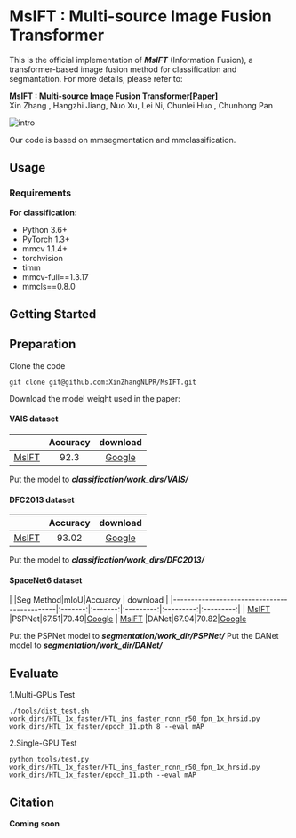 # MsIFT : Multi-source Image Fusion Transformer
This is the official implementation of ***MsIFT*** (Information Fusion), a transformer-based image fusion method for classification and segmantation. For more details, please refer to:

**MsIFT : Multi-source Image Fusion Transformer[[Paper]](https://ieeexplore.ieee.org/stamp/stamp.jsp?arnumber=9508842)**  <br />
Xin Zhang , Hangzhi Jiang, Nuo Xu, Lei Ni, Chunlei Huo , Chunhong Pan<br />

![intro](framework.jpg)

Our code is based on mmsegmentation and mmclassification.

## Usage
### Requirements
**For classification:**

- Python 3.6+
- PyTorch 1.3+
- mmcv 1.1.4+
- torchvision
- timm
- mmcv-full==1.3.17
- mmcls==0.8.0


## Getting Started
## Preparation
Clone the code
```
git clone git@github.com:XinZhangNLPR/MsIFT.git
```


Download the model weight used in the paper:

#### VAIS dataset
|                                             |Accuracy|download | 
|---------------------------------------------|:-------:|:---------:|
|[MsIFT](classification/work_dirs/VAIS/SOTA_VAIS.py)| 92.3|[Google](https://drive.google.com/file/d/1zUT3dc_swMoL5w8s5DGCloj65aR0Er1W/view?usp=sharing)

Put the model to ***classification/work_dirs/VAIS/***
#### DFC2013 dataset
|                                             |Accuracy|download | 
|---------------------------------------------|:-------:|:---------:|
| [MsIFT](classification/work_dirs/DFC2013/finetune_9285.py)| 93.02 |[Google](https://drive.google.com/file/d/13eJiJymZYaZjMxMCuqHE0FEfmD_Q4uAQ/view?usp=sharing)

Put the model to ***classification/work_dirs/DFC2013/***

#### SpaceNet6 dataset
|                                             |Seg Method|mIoU|Accuarcy | download | 
|---------------------------------------------|:-------:|:-------:|:---------:|:---------:|:---------:|
| [MsIFT](segmentation/work_dir/PSPNet/pspnet_r50-d8.py) |PSPNet|67.51|70.49|[Google](https://drive.google.com/file/d/1S_LFVtEoE_L6hJpu8FGzah4DszFFe6ma/view?usp=sharing)
| [MsIFT](segmentation/work_dir/DANet/danet.py) |DANet|67.94|70.82|[Google](https://drive.google.com/file/d/1r-IHv73nZda4EEdGSZ3N7gYWLaeATd_y/view?usp=sharing)

Put the PSPNet model to ***segmentation/work_dir/PSPNet/***
Put the DANet model to ***segmentation/work_dir/DANet/***

## Evaluate
1.Multi-GPUs Test
```shell
./tools/dist_test.sh work_dirs/HTL_1x_faster/HTL_ins_faster_rcnn_r50_fpn_1x_hrsid.py work_dirs/HTL_1x_faster/epoch_11.pth 8 --eval mAP
```
2.Single-GPU Test
```shell
python tools/test.py work_dirs/HTL_1x_faster/HTL_ins_faster_rcnn_r50_fpn_1x_hrsid.py work_dirs/HTL_1x_faster/epoch_11.pth --eval mAP
```

## Citation

**Coming soon**
